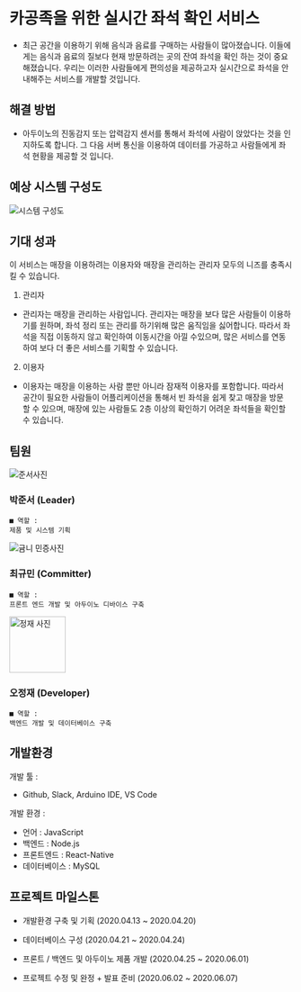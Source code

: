 **카공족을 위한 실시간 좌석 확인 서비스**
=============

- 최근 공간을 이용하기 위해 음식과 음료를 구매하는 사람들이 많아졌습니다. 이들에게는 음식과 음료의 질보다 현재 방문하려는 곳의 잔여 좌석을 확인 하는 것이 중요해졌습니다. 우리는 이러한 사람들에게 편의성을 제공하고자 실시간으로 좌석을 안내해주는 서비스를 개발할 것입니다.

**해결 방법**
------------
- 아두이노의 진동감지 또는 압력감지 센서를 통해서 좌석에 사람이 앉았다는 것을 인지하도록 합니다. 그 다음 서버 통신을 이용하여 데이터를 가공하고 사람들에게 좌석 현황을 제공할 것 입니다.

**예상 시스템 구성도**
---------------
![시스템 구성도](https://user-images.githubusercontent.com/49565544/79038554-1cf1fd80-7c15-11ea-816d-5aa9de24b201.png)


**기대 성과**
---------------
이 서비스는 매장을 이용하려는 이용자와 매장을 관리하는 관리자 모두의 니즈를 충족시킬 수 있습니다.

1. 관리자

* 관리자는 매장을 관리하는 사람입니다. 관리자는 매장을 보다 많은 사람들이 이용하기를 원하며, 좌석 정리 또는 관리를 하기위해 많은 움직임을 싫어합니다. 따라서 좌석을 직접 이동하지 않고 확인하여 이동시간을 아낄 수있으며, 많은 서비스를 연동하여 보다 더 좋은 서비스를 기획할 수 있습니다.

2. 이용자

* 이용자는 매장을 이용하는 사람 뿐만 아니라 잠재적 이용자를 포함합니다. 따라서 공간이 필요한 사람들이 어플리케이션을 통해서 빈 좌석을 쉽게 찾고 매장을 방문 할 수 있으며, 매장에 있는 사람들도 2층 이상의 확인하기 어려운 좌석들을 확인할 수 있습니다.

**팀원**
--------
![준서사진](https://user-images.githubusercontent.com/49565544/79038549-15caef80-7c15-11ea-86c8-3a50f6775fc7.jpg)


### 박준서 (Leader)
```
■ 역할 : 
제품 및 시스템 기획
```
![귬니 민증사진](https://user-images.githubusercontent.com/49565544/79038580-4874e800-7c15-11ea-987f-52f195b15403.jpg)

### 최규민 (Committer)
```
■ 역할 : 
프론트 엔드 개발 및 아두이노 디바이스 구축
```
<img width="100" alt="정재 사진" src="https://user-images.githubusercontent.com/49565544/79038452-5413df00-7c14-11ea-84e7-2b5edcd0ba07.png">

### 오정재 (Developer)
```
■ 역할 : 
백엔드 개발 및 데이터베이스 구축
```

**개발환경**
-------
개발 툴 : 
* Github, Slack, Arduino IDE, VS Code

개발 환경 :
* 언어 : JavaScript
* 백엔드 : Node.js
* 프론트엔드 : React-Native
* 데이터베이스 : MySQL

**프로젝트 마일스톤**
--------
* 개발환경 구축 및 기획 (2020.04.13 ~ 2020.04.20)

* 데이터베이스 구성 (2020.04.21 ~ 2020.04.24)

* 프론트 / 백엔드 및 아두이노 제품 개발 (2020.04.25 ~ 2020.06.01)

* 프로젝트 수정 및 완정 + 발표 준비 (2020.06.02 ~ 2020.06.07)





